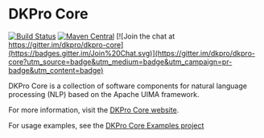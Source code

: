 # DKPro Core

[![Build Status](https://zoidberg.ukp.informatik.tu-darmstadt.de:443/jenkins/job/DKPro%20Core%20(GitHub)/badge/icon)](https://zoidberg.ukp.informatik.tu-darmstadt.de:443/jenkins/job/DKPro%20Core%20(GitHub)/)
[![Maven Central](https://maven-badges.herokuapp.com/maven-central/de.tudarmstadt.ukp.dkpro.core/de.tudarmstadt.ukp.dkpro.core/badge.svg?style=plastic)](https://maven-badges.herokuapp.com/maven-central/de.tudarmstadt.ukp.dkpro.core/de.tudarmstadt.ukp.dkpro.core)
[![Join the chat at https://gitter.im/dkpro/dkpro-core](https://badges.gitter.im/Join%20Chat.svg)](https://gitter.im/dkpro/dkpro-core?utm_source=badge&utm_medium=badge&utm_campaign=pr-badge&utm_content=badge)

DKPro Core is a collection of software components for natural language processing (NLP) based on the
Apache UIMA framework.

For more information, visit the [DKPro Core website](https://dkpro.github.io/dkpro-core).

For usage examples, see the [DKPro Core Examples project](https://github.com/dkpro/dkpro-core-examples)